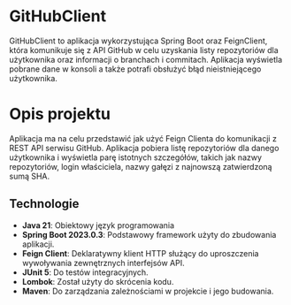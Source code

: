 # GitHubClient

GitHubClient to aplikacja wykorzystująca Spring Boot oraz FeignClient, która komunikuje się z API GitHub w celu uzyskania listy repozytoriów dla użytkownika oraz informacji o branchach i commitach. Aplikacja wyświetla pobrane dane w konsoli a także potrafi obsłużyć błąd nieistniejącego użytkownika.

# Opis projektu
Aplikacja ma na celu przedstawić jak użyć Feign Clienta do komunikacji z REST API serwisu GitHub. Aplikacja pobiera listę repozytoriów dla danego użytkownika i wyświetla parę istotnych szczegółów, takich jak nazwy repozytoriów, login właściciela, nazwy gałęzi z najnowszą zatwierdzoną sumą SHA.

## Technologie
- **Java 21**: Obiektowy język programowania 
- **Spring Boot 2023.0.3**: Podstawowy framework użyty do zbudowania aplikacji.
- **Feign Client**: Deklaratywny klient HTTP służący do uproszczenia wywoływania zewnętrznych interfejsów API.
- **JUnit 5**: Do testów integracyjnych.
- **Lombok**: Został użyty do skrócenia kodu.
- **Maven**: Do zarządzania zależnościami w projekcie i jego budowania.
